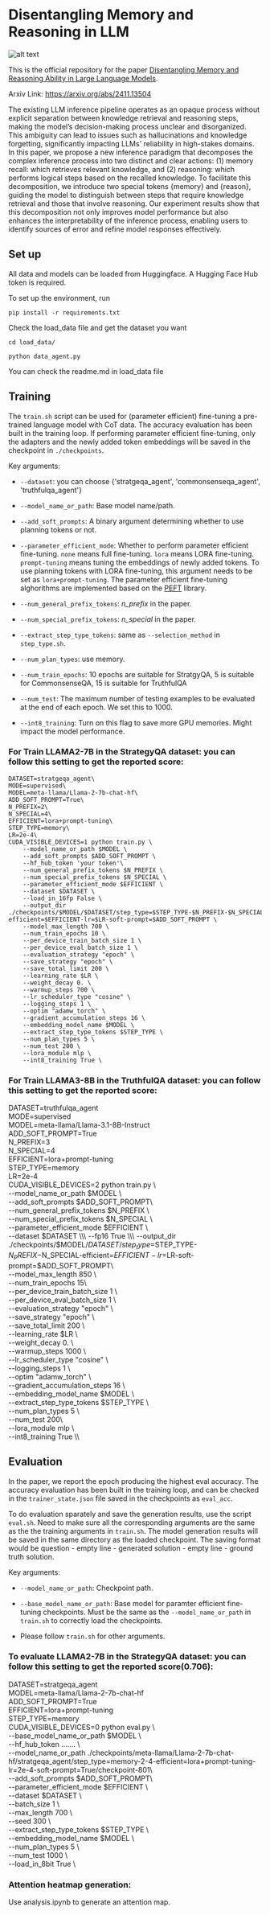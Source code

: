 # Disentangling Memory and Reasoning in LLM
![alt text](img/overview.png)

This is the official repository for the paper [Disentangling Memory and Reasoning Ability in Large Language Models](https://arxiv.org/abs/2411.13504). 

Arxiv Link: https://arxiv.org/abs/2411.13504

The existing LLM inference pipeline operates as an opaque process without explicit separation between knowledge retrieval and reasoning steps, making the model’s decision-making process unclear and disorganized. This ambiguity can lead to issues such as hallucinations and knowledge forgetting, significantly impacting LLMs' reliability in high-stakes domains. In this paper, we propose a new inference paradigm that decomposes the complex inference process into two distinct and clear actions: (1) memory recall: which retrieves relevant knowledge, and (2) reasoning: which performs logical steps based on the recalled knowledge. To facilitate this decomposition, we introduce two special tokens {memory}  and {reason}, guiding the model to distinguish between steps that require knowledge retrieval and those that involve reasoning.  Our experiment results show that this decomposition not only improves model performance but also enhances the interpretability of the inference process, enabling users to identify sources of error and refine model responses effectively. 
## Set up 

All data and models can be loaded from Huggingface. A Hugging Face Hub token is required. 

To set up the environment, run
```
pip install -r requirements.txt 
```

Check the load_data file and get the dataset you want
```
cd load_data/

python data_agent.py 
```
You can check the readme.md in load_data file

## Training

The `train.sh` script can be used for (parameter efficient) fine-tuning a pre-trained language model with CoT data. The accuracy evaluation has been built in the training loop. If performing parameter efficient fine-tuning, only the adapters and the newly added token embeddings will be saved in the checkpoint in `./checkpoints`.

Key arguments:

* `--dataset`: you can choose {'stratgeqa_agent', 'commonsenseqa_agent', 'truthfulqa_agent'}

* `--model_name_or_path`: Base model name/path.

* `--add_soft_prompts`: A binary argument determining whether to use planning tokens or not.

* `--parameter_efficient_mode`: Whether to perform parameter efficient fine-tuning. `none` means full fine-tuning. `lora` means LORA fine-tuning. `prompt-tuning` means tuning the embeddings of newly added tokens. To use planning tokens with LORA fine-tuning, this argument needs to be set as `lora+prompt-tuning`. The parameter efficient fine-tuning alghorithms are implemented based on the [PEFT](https://github.com/huggingface/peft) library. 

* `--num_general_prefix_tokens`: *n_prefix* in the paper.

* `--num_special_prefix_tokens`: *n_special* in the paper.

* `--extract_step_type_tokens`: same as `--selection_method` in `step_type.sh`.

* `--num_plan_types`: use memory.

* `--num_train_epochs`: 10 epochs are suitable for StratgyQA, 5 is suitable for CommonsenseQA, 15 is suitable for TruthfulQA

* `--num_test`: The maximum number of testing examples to be evaluated at the end of each epoch. We set this to 1000.

* `--int8_training`: Turn on this flag to save more GPU memories. Might impact the model performance.

### For Train LLAMA2-7B in the StrategyQA dataset: you can follow this setting to get the reported score:
```
DATASET=stratgeqa_agent\
MODE=supervised\
MODEL=meta-llama/Llama-2-7b-chat-hf\
ADD_SOFT_PROMPT=True\
N_PREFIX=2\
N_SPECIAL=4\
EFFICIENT=lora+prompt-tuning\
STEP_TYPE=memory\
LR=2e-4\
CUDA_VISIBLE_DEVICES=1 python train.py \
    --model_name_or_path $MODEL \
    --add_soft_prompts $ADD_SOFT_PROMPT \
    --hf_hub_token 'your token'\
    --num_general_prefix_tokens $N_PREFIX \
    --num_special_prefix_tokens $N_SPECIAL \
    --parameter_efficient_mode $EFFICIENT \
    --dataset $DATASET \
    --load_in_16fp False \
    --output_dir ./checkpoints/$MODEL/$DATASET/step_type=$STEP_TYPE-$N_PREFIX-$N_SPECIAL-efficient=$EFFICIENT-lr=$LR-soft-prompt=$ADD_SOFT_PROMPT \
    --model_max_length 700 \
    --num_train_epochs 10 \
    --per_device_train_batch_size 1 \
    --per_device_eval_batch_size 1 \
    --evaluation_strategy "epoch" \
    --save_strategy "epoch" \
    --save_total_limit 200 \
    --learning_rate $LR \
    --weight_decay 0. \
    --warmup_steps 700 \
    --lr_scheduler_type "cosine" \
    --logging_steps 1 \
    --optim "adamw_torch" \
    --gradient_accumulation_steps 16 \
    --embedding_model_name $MODEL \
    --extract_step_type_tokens $STEP_TYPE \
    --num_plan_types 5 \
    --num_test 200 \
    --lora_module mlp \
    --int8_training True \
```
### For Train LLAMA3-8B in the TruthfulQA dataset: you can follow this setting to get the reported score:
DATASET=truthfulqa_agent\
MODE=supervised\
MODEL=meta-llama/Llama-3.1-8B-Instruct\
ADD_SOFT_PROMPT=True\
N_PREFIX=3\
N_SPECIAL=4\
EFFICIENT=lora+prompt-tuning\
STEP_TYPE=memory\
LR=2e-4\
CUDA_VISIBLE_DEVICES=2 python train.py \\\
    --model_name_or_path $MODEL \\\
    --add_soft_prompts $ADD_SOFT_PROMPT\\\
    --num_general_prefix_tokens $N_PREFIX \\\
    --num_special_prefix_tokens $N_SPECIAL \\\
    --parameter_efficient_mode $EFFICIENT \\\
    --dataset $DATASET \\\
    --fp16 True \\\
    --output_dir ./checkpoints/$MODEL/$DATASET/step_type=$STEP_TYPE-$N_PREFIX-$N_SPECIAL-efficient=$EFFICIENT-lr=$LR-soft-prompt=$ADD_SOFT_PROMPT\\\
    --model_max_length 850 \\\
    --num_train_epochs 15\\\
    --per_device_train_batch_size 1 \\\
    --per_device_eval_batch_size 1 \\\
    --evaluation_strategy "epoch" \\\
    --save_strategy "epoch" \\\
    --save_total_limit 200 \\\
    --learning_rate $LR \\\
    --weight_decay 0. \\\
    --warmup_steps 1000 \\\
    --lr_scheduler_type "cosine" \\\
    --logging_steps 1 \\\
    --optim "adamw_torch" \\\
    --gradient_accumulation_steps 16 \\\
    --embedding_model_name $MODEL \\\
    --extract_step_type_tokens $STEP_TYPE \\\
    --num_plan_types 5 \\\
    --num_test 200\\\
    --lora_module mlp \\\
    --int8_training True \\\
## Evaluation

In the paper, we report the epoch producing the highest eval accuracy. The accuracy evaluation has been built in the training loop, and can be checked in the `trainer_state.json` file saved in the checkpoints as `eval_acc`.

To do evaluation sparately and save the generation results, use the script `eval.sh`. Need to make sure all the corresponding arguments are the same as the the training arguments in `train.sh`. The model generation results will be saved in the same directory as the loaded checkpoint. The saving format would be question - empty line - generated solution - empty line - ground truth solution.

Key arguments:

* `--model_name_or_path`: Checkpoint path. 

* `--base_model_name_or_path`: Base model for paramter efficient fine-tuning checkpoints. Must be the same as the `--model_name_or_path` in `train.sh` to correctly load the checkpoints.

* Please follow `train.sh` for other arguments.

### To evaluate LLAMA2-7B in the StrategyQA dataset: you can follow this setting to get the reported score(0.706):
DATASET=stratgeqa_agent\
MODEL=meta-llama/Llama-2-7b-chat-hf\
ADD_SOFT_PROMPT=True\
EFFICIENT=lora+prompt-tuning\
STEP_TYPE=memory\
CUDA_VISIBLE_DEVICES=0 python eval.py \\\
    --base_model_name_or_path $MODEL \\\
    --hf_hub_token ....... \\\
    --model_name_or_path ./checkpoints/meta-llama/Llama-2-7b-chat-hf/stratgeqa_agent/step_type=memory-2-4-efficient=lora+prompt-tuning-lr=2e-4-soft-prompt=True/checkpoint-801\\\
    --add_soft_prompts $ADD_SOFT_PROMPT\\\
    --parameter_efficient_mode $EFFICIENT \\\
    --dataset $DATASET \\\
    --batch_size 1 \\\
    --max_length 700 \\\
    --seed 300 \\\
    --extract_step_type_tokens $STEP_TYPE \\\
    --embedding_model_name $MODEL \\\
    --num_plan_types 5 \\\
    --num_test 1000 \\\
    --load_in_8bit True \
### Attention heatmap generation:
Use analysis.ipynb to generate an attention map.


